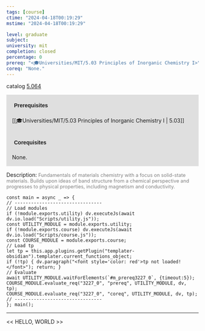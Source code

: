 ```yaml
---
tags: [course]
ctime: "2024-04-18T00:19:29"
mstime: "2024-04-18T00:19:29"

level: graduate
subject: 
university: mit
completion: closed
percentage: 0
prereq: "<🎓Universities/MIT/5.03 Principles of Inorganic Chemistry I>"
coreq: "None."
---
```


catalog [5.064](http://student.mit.edu/catalog/m5a.html#5.064)

<span style="display: block; padding: 15px; background-color: rgb(100, 100, 100, 0.2);"><font id="m_prereq3227_0" style="display: block; font-family: Arial, sans-serif; font-weight: bold; padding: 5px">Prerequisites</font><br><span id="prereq3227_0">[[🎓Universities/MIT/5.03 Principles of Inorganic Chemistry I | 5.03]]</span></span>
<span style="display: block; padding: 15px; background-color: rgb(100, 100, 100, 0.2);"><font id="m_coreq3227_0" style="display: block; font-family: Arial, sans-serif; font-weight: bold; padding: 5px">Corequisites</font><br><span id="coreq3227_0">None.</span></span>

<font style="">Description:</font>
<font style="color: grey; font-size: 0.8rem;">Fundamentals of materials chemistry with a focus on solid-state materials. Builds upon ideas of band structure from a chemical perspective and progresses to physical properties, including magnetism and conductivity.</font>

```dataviewjs
const main = async _ => {
// --------------------------------
// Load modules
if (!module.exports.utility) dv.executeJs(await dv.io.load("Scripts/utility.js"));
const UTILITY_MODULE = module.exports.utility;
if (!module.exports.course) dv.executeJs(await dv.io.load("Scripts/course.js"));
const COURSE_MODULE = module.exports.course;
// Load tp
let tp = this.app.plugins.getPlugin("templater-obsidian").templater.current_functions_object;
if (!tp) { dv.paragraph("<font style='color: red'>tp not loaded!</font>"); return; }
// Evaluate
await UTILITY_MODULE.waitForElements(`#m_prereq3227_0`, {timeout:5});
COURSE_MODULE.evaluate_req("3227_0", "prereq", UTILITY_MODULE, dv, tp);
COURSE_MODULE.evaluate_req("3227_0", "coreq", UTILITY_MODULE, dv, tp);
// --------------------------------
}; main();
```

---

<< HELLO, WORLD >>
